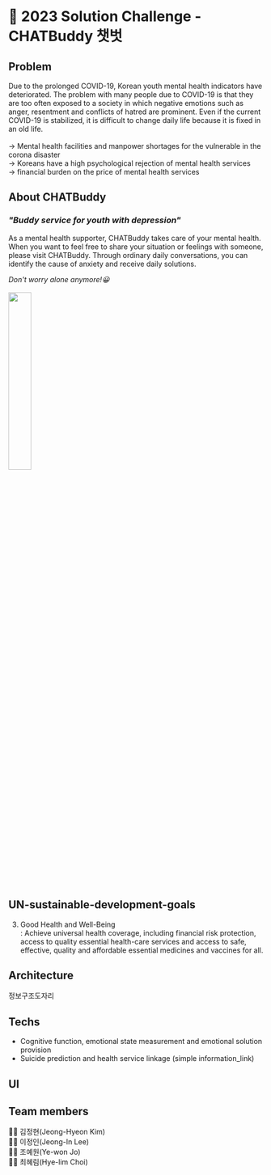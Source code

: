 #  👀 2023 Solution Challenge - CHATBuddy 챗벗



## Problem
Due to the prolonged COVID-19, Korean youth mental health indicators have deteriorated. The problem with many people due to COVID-19 is that they are too often exposed to a society in which negative emotions such as anger, resentment and conflicts of hatred are prominent. Even if the current COVID-19 is stabilized, it is difficult to change daily life because it is fixed in an old life. <br/><br/>
  → Mental health facilities and manpower shortages for the vulnerable in the corona disaster <br/>
  → Koreans have a high psychological rejection of mental health services <br/>
  → financial burden on the price of mental health services <br/>





## About CHATBuddy
### _"Buddy service for youth with depression"_ <br/>
As a mental health supporter, CHATBuddy takes care of your mental health. When you want to feel free to share your situation or feelings with someone, please visit CHATBuddy. Through ordinary daily conversations, you can identify the cause of anxiety and receive daily solutions.<br/>

*Don't worry alone anymore!😀* <br/><br/>
<img src = "https://user-images.githubusercontent.com/68999618/227910711-3289e617-a6c0-4b87-b770-a48b2e3aaf61.png" width="30%" height="30%">

## UN-sustainable-development-goals
   3. Good Health and Well-Being <br/>
    : Achieve universal health coverage, including financial risk protection, access to quality essential health-care services and access to safe, effective, quality and affordable essential medicines and vaccines for all.
    
    
    
## Architecture
정보구조도자리

## Techs
  * Cognitive function, emotional state measurement and emotional solution provision
  * Suicide prediction and health service linkage (simple information_link)


## UI


## Team members
🧑‍💻 김정현(Jeong-Hyeon Kim) <br/>
🧑‍💻 이정인(Jeong-In Lee) <br/>
🧑‍💻 조예원(Ye-won Jo) <br/>
🧑‍💻 최혜림(Hye-lim Choi) <br/>
